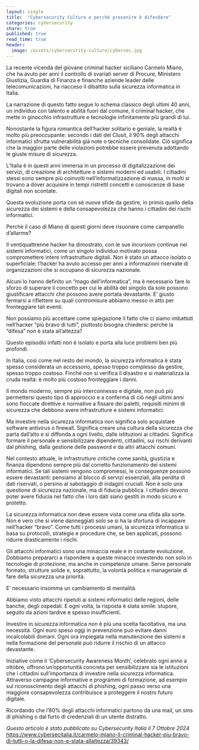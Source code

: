 ```yaml
---
layout: single
title:  "Cybersecurity Culture e perchè prevenire è difendere"
categories: cybersecurity
share: true
published: true
read_time: true
header:
  image: /assets/cybersecurity-culture/cybersec.jpg
---
```



La recente vicenda del giovane criminal hacker siciliano Carmelo Miano, che ha avuto per anni il controllo di svariati server di Procure, Ministero Giustizia, Guardia di Finanza e finanche aziende leader delle telecomunicazioni, ha riacceso il dibattito sulla sicurezza informatica in Italia.

La narrazione di questo fatto segue lo schema classico degli ultimi 40 anni, un individuo con talento e abilità fuori dal comune, il criminal hacker, che mette in ginocchio infrastrutture e tecnologie infinitamente più grandi di lui.

Nonostante la figura romantica dell’hacker solitario e geniale, la realtà è molto più preoccupante: secondo i dati del Clusit, il 90% degli attacchi informatici sfrutta vulnerabilità già note o tecniche consolidate. Ciò significa che la maggior parte delle violazioni potrebbe essere prevenuta adottando le giuste misure di sicurezza.

L’Italia è in questi anni immersa in un processo di digitalizzazione dei servizi, di creazione di architetture e sistemi moderni ed usabili. I cittadini stessi sono sempre più coinvolti nell’informatizzazione di massa, in molti si trovano a dover acquisire in tempi ristretti concetti e conoscenze di base digitali non scontate.

Questa evoluzione porta con sè nuove sfide da gestire, in primis quello della sicurezza dei sistemi e della consapevolezza che hanno i cittadini dei rischi informatici.

Perchè il caso di Miano di questi giorni deve risuonare come campanello d’allarme?

Il ventiquattrenne hacker ha dimostrato, con le sue incursioni continue nei sistemi informatici, come un singolo individuo motivato possa compromettere intere infrastrutture digitali. Non è stato un attacco isolato o superficiale: l’hacker ha avuto accesso per anni a informazioni riservate di organizzazioni che si occupano di sicurezza nazionale.

Alcuni lo hanno definito un “mago dell’informatica”, ma è necessario fare lo sforzo di superare il concetto per cui le abilità del singolo da sole possono giustificare attacchi che possono avere portata devastante. E’ giusto fermarsi a riflettere su quali contromisure abbiamo messo in atto per fronteggiare tali eventi. 

Non possiamo più accettare come spiegazione il fatto che ci siamo imbattuti nell’hacker “più bravo di tutti”, piuttosto bisogna chiedersi: perché la “difesa” non è stata all’altezza?

Questo episodio infatti non è isolato e porta alla luce problemi ben più profondi.

In Italia, così come nel resto del mondo, la sicurezza informatica è stata spesso considerata un accessorio, spesso troppo complesso da gestire, spesso troppo costoso. Finché non si verifica il disastro e si materializza la cruda realtà: è molto più costoso fronteggiare i danni.

Il mondo moderno, sempre più interconnesso e digitale, non può più permettersi questo tipo di approccio e a conferma di ciò negli ultimi anni sono fioccate direttive e normative a fissare dei paletti, requisiti minimi di sicurezza che debbono avere infrastrutture e sistemi informatici.

Ma investire nella sicurezza informatica non significa solo acquistare software antivirus o firewall. Significa creare una cultura della sicurezza che parta dall’alto e si diffonda a ogni livello, dalle istituzioni ai cittadini. Significa formare il personale e sensibilizzare dipendenti, cittadini, sui rischi derivanti dal phishing, dalla gestione delle password e da altri attacchi comuni.

Nel contesto attuale, le infrastrutture critiche come sanità, giustizia e finanza dipendono sempre più dal corretto funzionamento dei sistemi informatici. Se tali sistemi vengono compromessi, le conseguenze possono essere devastanti: pensiamo al blocco di servizi essenziali, alla perdita di dati riservati, o persino al sabotaggio di indagini cruciali. Non è solo una questione di sicurezza nazionale, ma di fiducia pubblica. I cittadini devono poter avere fiducia nel fatto che i loro dati siano gestiti in modo sicuro e protetto.

La sicurezza informatica non deve essere vista come una sfida alla sorte. Non è vero che si viene danneggiati solo se si ha la sfortuna di incappare nell’hacker “bravo”. Come tutti i processi umani, la sicurezza informatica si basa su protocolli, strategie e procedure che, se ben applicati, possono ridurre drasticamente i rischi.

Gli attacchi informatici sono una minaccia reale e in costante evoluzione.  Dobbiamo prepararci a rispondere a queste minacce investendo non solo in tecnologie di protezione, ma anche in competenze umane. Serve personale formato, strutture solide e, soprattutto, la volontà politica e manageriale di fare della sicurezza una priorità.

E’ necessario insomma un cambiamento di mentalità. 

Abbiamo visto attacchi ripetuti ai sistemi informatici delle regioni, delle banche, degli ospedali. E ogni volta, la risposta è stata simile: stupore, seguito da azioni tardive e spesso insufficienti.

Investire in sicurezza informatica non è più una scelta facoltativa, ma una necessità. Ogni euro speso oggi in prevenzione può evitare danni incalcolabili domani. Ogni ora impiegata nella manutenzione dei sistemi e nella formazione del personale può ridurre il rischio di un attacco devastante.

Iniziative come il ‘Cybersecurity Awareness Month‘, celebrato ogni anno a ottobre, offrono un’opportunità concreta per sensibilizzare sia le istituzioni che i cittadini sull’importanza di investire nella sicurezza informatica. Attraverso campagne informative e programmi di formazione, ad esempio sul riconoscimento degli attacchi di phishing, ogni passo verso una maggiore consapevolezza contribuisce a proteggere il nostro futuro digitale.

Ricordando che l’80% degli attacchi informatici partono da una mail, un sms di phishing o dal furto di credenziali di un utente distratto.

<i>Questo articolo è stato pubblicato su Cybersecurity Italia il 7 Ottobre 2024</i>
<br>
https://www.cybersecitalia.it/carmelo-miano-il-criminal-hacker-piu-bravo-di-tutti-o-la-difesa-non-e-stata-allaltezza/39343/
